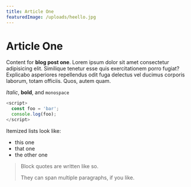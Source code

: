 ```yaml
---
title: Article One
featuredImage: /uploads/heello.jpg
---
```


# Article One

Content for **blog post one**. Lorem ipsum dolor sit amet consectetur adipisicing elit. Similique tenetur esse quis exercitationem porro fugiat? Explicabo asperiores repellendus odit fuga delectus vel ducimus corporis laborum, totam officiis. Quos, autem quam.

*Italic*, **bold**, and `monospace`

```js
<script>
  const foo = 'bar';
  console.log(foo);
</script>

```

Itemized lists look like:

  * this one
  * that one
  * the other one

> Block quotes are
> written like so.
>
> They can span multiple paragraphs,
> if you like.